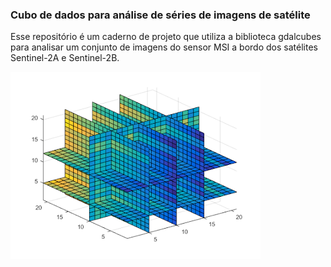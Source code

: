### Cubo de dados para análise de séries de imagens de satélite

Esse repositório é um caderno de projeto que utiliza a biblioteca gdalcubes para analisar um conjunto de imagens do sensor MSI a bordo dos satélites Sentinel-2A e Sentinel-2B.




![texto](./img/mult-array.png)
